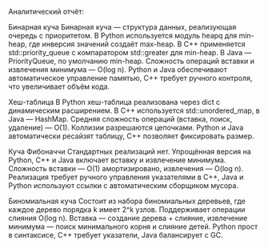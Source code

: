 Аналитический отчёт:

Бинарная куча
Бинарная куча — структура данных, реализующая очередь с приоритетом. В Python используется модуль heapq для min-heap, где инверсия значений создаёт max-heap. В C++ применяется std::priority_queue с компаратором std::greater<T> для min-heap. В Java — PriorityQueue, по умолчанию min-heap. Сложность операций вставки и извлечения минимума — O(log n). Python и Java обеспечивают автоматическое управление памятью, C++ требует ручного контроля, что увеличивает объём кода.

Хеш-таблица
В Python хеш-таблица реализована через dict с динамическим расширением. В C++ используется std::unordered_map, в Java — HashMap. Средняя сложность операций (вставка, поиск, удаление) — O(1). Коллизии разрешаются цепочками. Python и Java автоматически ресайзят таблицу, C++ позволяет фиксировать размер.

Куча Фибоначчи
Стандартных реализаций нет. Упрощённая версия на Python, C++ и Java включает вставку и извлечение минимума. Сложность вставки — O(1) амортизировано, извлечения — O(log n). Реализация требует ручного управления указателями в C++, Java и Python используют ссылки с автоматическим сборщиком мусора.

Биномиальная куча
Состоит из набора биномиальных деревьев, где каждое дерево порядка k имеет 2^k узлов. Поддерживает операции слияния O(log n). Вставка — создание дерева + слияние, извлечение минимума — поиск минимального корня и слияние детей. Python прост в синтаксисе, C++ требует указатели, Java балансирует с GC.
